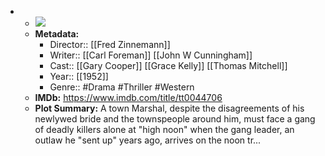 - 
    - ![](https://m.media-amazon.com/images/M/MV5BOWIzZGUxZmItOThkMS00Y2QxLTg0MTYtMDdhMjRlNTNlYTI3L2ltYWdlXkEyXkFqcGdeQXVyNjc1NTYyMjg@._V1_SX300.jpg)  
    - **Metadata:**
        - Director:: [[Fred Zinnemann]]
        - Writer:: [[Carl Foreman]] [[John W Cunningham]]
        - Cast:: [[Gary Cooper]] [[Grace Kelly]] [[Thomas Mitchell]]
        - Year:: [[1952]]
        - Genre:: #Drama #Thriller #Western
    - **IMDb:** https://www.imdb.com/title/tt0044706
    - **Plot Summary:** A town Marshal, despite the disagreements of his newlywed bride and the townspeople around him, must face a gang of deadly killers alone at "high noon" when the gang leader, an outlaw he "sent up" years ago, arrives on the noon tr...
